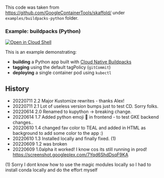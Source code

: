 This code was taken from https://github.com/GoogleContainerTools/skaffold/
under `examples/buildpacks-python` folder.

### Example: buildpacks (Python)

[![Open in Cloud Shell](https://gstatic.com/cloudssh/images/open-btn.svg)](https://ssh.cloud.google.com/cloudshell/editor?cloudshell_git_repo=https://github.com/GoogleContainerTools/skaffold&cloudshell_open_in_editor=README.md&cloudshell_workspace=examples/buildpacks-python)

This is an example demonstrating:

* **building** a Python app built with [Cloud Native Buildpacks](https://buildpacks.io/)
* **tagging** using the default tagPolicy (`gitCommit`)
* **deploying** a single container pod using `kubectl`

## History

* 20220711 2.2 Major Kustomize rewrites - thanks Alex! 
* 20220711 2.1 Lot of useless version bumps just to test CD. Sorry folks.
* 20220614 2.0 Renamed to kupython -> breaking change.
* 20220614 1.7 Added python emoji 🐍 in frontend - to test GKE backend changes..
* 20220610 1.4 changed fav color to TEAL and added in HTML as background to add some color to the app :) 
* 20220610 1.3 Installed locally and finally fixed. (1) 
* 20220609 1.2 was broken
* 20220609 1.0alpha it worked! I know cos its still running in prod! https://screenshot.googleplex.com/7Yqd6ShdDsqF9KA

(1) Sorry I dont know how to use the magic modules locally so I had to install conda locally and do the effort myself 



